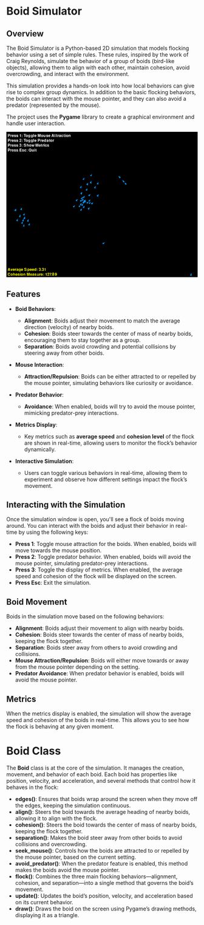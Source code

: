 # Boid Simulator

## Overview

The Boid Simulator is a Python-based 2D simulation that models flocking behavior using a set of simple rules. These rules, inspired by the work of Craig Reynolds, simulate the behavior of a group of boids (bird-like objects), allowing them to align with each other, maintain cohesion, avoid overcrowding, and interact with the environment.

This simulation provides a hands-on look into how local behaviors can give rise to complex group dynamics. In addition to the basic flocking behaviors, the boids can interact with the mouse pointer, and they can also avoid a predator (represented by the mouse).

The project uses the **Pygame** library to create a graphical environment and handle user interaction.



![img](/img.png)



## Features

- **Boid Behaviors**:
  - **Alignment**: Boids adjust their movement to match the average direction (velocity) of nearby boids.
  - **Cohesion**: Boids steer towards the center of mass of nearby boids, encouraging them to stay together as a group.
  - **Separation**: Boids avoid crowding and potential collisions by steering away from other boids.

- **Mouse Interaction**:
  - **Attraction/Repulsion**: Boids can be either attracted to or repelled by the mouse pointer, simulating behaviors like curiosity or avoidance.

- **Predator Behavior**:
  - **Avoidance**: When enabled, boids will try to avoid the mouse pointer, mimicking predator-prey interactions.

- **Metrics Display**:
  - Key metrics such as **average speed** and **cohesion level** of the flock are shown in real-time, allowing users to monitor the flock’s behavior dynamically.

- **Interactive Simulation**:
  - Users can toggle various behaviors in real-time, allowing them to experiment and observe how different settings impact the flock’s movement.

## Interacting with the Simulation

Once the simulation window is open, you'll see a flock of boids moving around. You can interact with the boids and adjust their behavior in real-time by using the following keys:

- **Press 1**: Toggle mouse attraction for the boids. When enabled, boids will move towards the mouse position.
- **Press 2**: Toggle predator behavior. When enabled, boids will avoid the mouse pointer, simulating predator-prey interactions.
- **Press 3**: Toggle the display of metrics. When enabled, the average speed and cohesion of the flock will be displayed on the screen.
- **Press Esc**: Exit the simulation.

## Boid Movement

Boids in the simulation move based on the following behaviors:

- **Alignment**: Boids adjust their movement to align with nearby boids.
- **Cohesion**: Boids steer towards the center of mass of nearby boids, keeping the flock together.
- **Separation**: Boids steer away from others to avoid crowding and collisions.
- **Mouse Attraction/Repulsion**: Boids will either move towards or away from the mouse pointer depending on the setting.
- **Predator Avoidance**: When predator behavior is enabled, boids will avoid the mouse pointer.

## Metrics

When the metrics display is enabled, the simulation will show the average speed and cohesion of the boids in real-time. This allows you to see how the flock is behaving at any given moment.

# Boid Class

The **Boid** class is at the core of the simulation. It manages the creation, movement, and behavior of each boid. Each boid has properties like position, velocity, and acceleration, and several methods that control how it behaves in the flock:

- **edges()**: Ensures that boids wrap around the screen when they move off the edges, keeping the simulation continuous.
- **align()**: Steers the boid towards the average heading of nearby boids, allowing it to align with the flock.
- **cohesion()**: Steers the boid towards the center of mass of nearby boids, keeping the flock together.
- **separation()**: Makes the boid steer away from other boids to avoid collisions and overcrowding.
- **seek_mouse()**: Controls how the boids are attracted to or repelled by the mouse pointer, based on the current setting.
- **avoid_predator()**: When the predator feature is enabled, this method makes the boids avoid the mouse pointer.
- **flock()**: Combines the three main flocking behaviors—alignment, cohesion, and separation—into a single method that governs the boid’s movement.
- **update()**: Updates the boid’s position, velocity, and acceleration based on its current behavior.
- **draw()**: Draws the boid on the screen using Pygame’s drawing methods, displaying it as a triangle.



